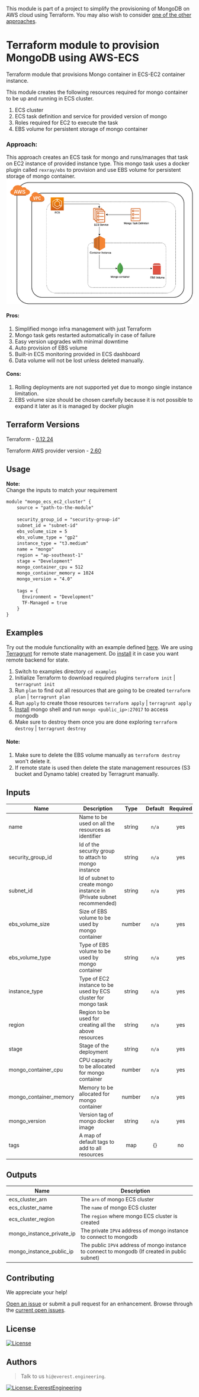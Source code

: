 This module is part of a project to simplify the provisioning of MongoDB on AWS cloud using Terraform. You may also wish to consider [one of the other approaches](https://github.com/everest-engineering/terraform-mongodb-provisioning).

# Terraform module to provision MongoDB using AWS-ECS

Terraform module that provisions Mongo container in ECS-EC2 container instance.

This module creates the following resources required for mongo container to be up and running in ECS cluster. 

1. ECS cluster
2. ECS task definition and service for provided version of mongo
3. Roles required for EC2 to execute the task
4. EBS volume for persistent storage of mongo container

### Approach: 

This approach creates an ECS task for mongo and runs/manages that task on EC2 instance of provided instance type. This mongo task
uses a docker plugin called `rexray/ebs` to provision and use EBS volume for persistent storage of mongo container. 
![Alt text](images/architecture.png)

#### Pros:
1. Simplified mongo infra management with just Terraform
2. Mongo task gets restarted automatically in case of failure
3. Easy version upgrades with minimal downtime
4. Auto provision of EBS volume
5. Built-in ECS monitoring provided in ECS dashboard
6. Data volume will not be lost unless deleted manually.

#### Cons: 
1. Rolling deployments are not supported yet due to mongo single instance limitation.
2. EBS volume size should be chosen carefully because it is not possible to expand it later as it is managed by docker plugin

## Terraform Versions

Terraform - [0.12.24](https://github.com/hashicorp/terraform/releases/tag/v0.12.24)

Terraform AWS provider version - [2.60](https://github.com/terraform-providers/terraform-provider-aws/releases/tag/v2.60.0)
## Usage
**Note:**  
Change the inputs to match your requirement
```hcl
module "mongo_ecs_ec2_cluster" {
    source = "path-to-the-module"

    security_group_id = "security-group-id"
    subnet_id = "subnet-id"
    ebs_volume_size = 5
    ebs_volume_type = "gp2"
    instance_type = "t3.medium"
    name = "mongo"
    region = "ap-southeast-1"
    stage = "Development"
    mongo_container_cpu = 512
    mongo_container_memory = 1024
    mongo_version = "4.0"
    
    tags = {
      Environment = "Development"
      TF-Managed = true
    }
}
```
## Examples
Try out the module functionality with an example defined [here](examples/mongo_cluster.tf). We are using [Terragrunt](https://github.com/gruntwork-io/terragrunt) for remote state management. 
Do [install](https://terragrunt.gruntwork.io/docs/getting-started/install/) it in case you want remote backend for state.

1. Switch to examples directory `cd examples`
2. Initialize Terraform to download required plugins `terraform init` | `terragrunt init`
3. Run `plan` to find out all resources that are going to be created `terraform plan` | `terragrunt plan`
4. Run `apply` to create those resources `terraform apply` | `terragrunt apply`
6. [Install](https://docs.mongodb.com/manual/mongo/) mongo shell and run `mongo <public_ip>:27017` to access mongodb
5. Make sure to destroy them once you are done exploring `terraform destroy` | `terragrunt destroy`

#### Note: 
1. Make sure to delete the EBS volume manually as `terraform destroy` won't delete it.
2. If remote state is used then delete the state management resources (S3 bucket and Dynamo table) created by Terragrunt manually.
## Inputs

| Name                      | Description                                                            | Type   | Default | Required |
|---------------------------|------------------------------------------------------------------------|:------:|:-------:|:--------:|
| name                      | Name to be used on all the resources as identifier                     | string | `n/a`   | yes      |
| security_group_id         | Id of the security group to attach to mongo instance                   | string | `n/a`   | yes      |
| subnet_id                 | Id of subnet to create mongo instance in (Private subnet recommended)  | string | `n/a`   | yes      |
| ebs_volume_size           | Size of EBS volume to be used by mongo container                       | number | `n/a`   | yes      |
| ebs_volume_type           | Type of EBS volume to be used by mongo container                       | string | `n/a`   | yes      |
| instance_type             | Type of EC2 instance to be used by ECS cluster for mongo task          | string | `n/a`   | yes      |
| region                    | Region to be used for creating all the above resources                 | string | `n/a`   | yes      |
| stage                     | Stage of the deployment                                                | string | `n/a`   | yes      |
| mongo_container_cpu       | CPU capacity to be allocated for mongo container                       | number | `n/a`   | yes      |
| mongo_container_memory    | Memory to be allocated for mongo container                             | number | `n/a`   | yes      |
| mongo_version             | Version tag of mongo docker image                                      | string | `n/a`   | yes      |
| tags                      | A map of default tags to add to all resources                          | map    | {}      | no       |

## Outputs

| Name                        | Description                                                                                    |
|-----------------------------|------------------------------------------------------------------------------------------------|
|ecs\_cluster\_arn            | The `arn` of mongo ECS cluster                                                                 |
|ecs\_cluster\_name           | The `name` of mongo ECS cluster                                                                |
|ecs\_cluster\_region         | The `region` where mongo ECS cluster is created                                                |
|mongo\_instance\_private\_ip | The private `IPV4` address of mongo instance to connect to mongodb                             |
|mongo\_instance\_public\_ip  | The public `IPV4` address of mongo instance to connect to mongodb (If created in public subnet)|

## Contributing
We appreciate your help!
 
[Open an issue](https://github.com/everest-engineering/terraform-mongodb-provisioning-ecs/issues/new/choose) or submit a pull request for an enhancement. 
Browse through the 
[current open issues](https://github.com/everest-engineering/terraform-mongodb-provisioning-ecs/issues).

## License
[![License](https://img.shields.io/badge/License-Apache%202.0-blue.svg)](https://opensource.org/licenses/Apache-2.0)

## Authors
>Talk to us `hi@everest.engineering`.

[![License: EverestEngineering](https://img.shields.io/badge/Copyright%20%C2%A9-EVERESTENGINEERING-blue)](https://everest.engineering)

